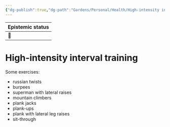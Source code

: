 ```yaml
---
{"dg-publish":true,"dg-path":"Gardens/Personal/Health/High-intensity interval training.md","permalink":"/gardens/personal/health/high-intensity-interval-training/","tags":["health","fitness"]}
---
```



| Epistemic status |
| -------- |
|     🌱     |
# High-intensity interval training
Some exercises:
- russian twists
- burpees
- superman with lateral raises
- mountain climbers
- plank jacks
- plank-ups
- plank with lateral leg raises
- sit-through